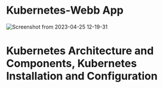 # Kubernetes-Webb App
![Screenshot from 2023-04-25 12-19-31](https://user-images.githubusercontent.com/100048559/234285495-7925fa63-da51-4020-8fcb-38d18590bfb3.png)

# Kubernetes Architecture and Components, Kubernetes Installation and Configuration
